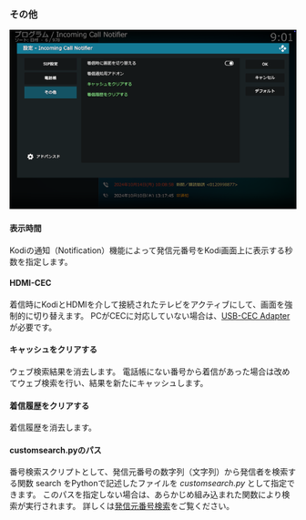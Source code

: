 ### その他

![アドオン設定（その他）](images/3.アドオン設定/3.その他.png)

#### 表示時間

Kodiの通知（Notification）機能によって発信元番号をKodi画面上に表示する秒数を指定します。

#### HDMI-CEC

着信時にKodiとHDMIを介して接続されたテレビをアクティブにして、画面を強制的に切り替えます。
PCがCECに対応していない場合は、[USB-CEC Adapter](https://kodiful.com/#usbcec)が必要です。

#### キャッシュをクリアする

ウェブ検索結果を消去します。
電話帳にない番号から着信があった場合は改めてウェブ検索を行い、結果を新たにキャッシュします。

#### 着信履歴をクリアする

着信履歴を消去します。

#### customsearch.pyのパス

番号検索スクリプトとして、発信元番号の数字列（文字列）から発信者を検索する関数 search をPythonで記述したファイルを _customsearch.py_ として指定できます。 
このパスを指定しない場合は、あらかじめ組み込まれた関数により検索が実行されます。
詳しくは[発信元番号検索](0.概要#発信元番号検索)をご覧ください。
